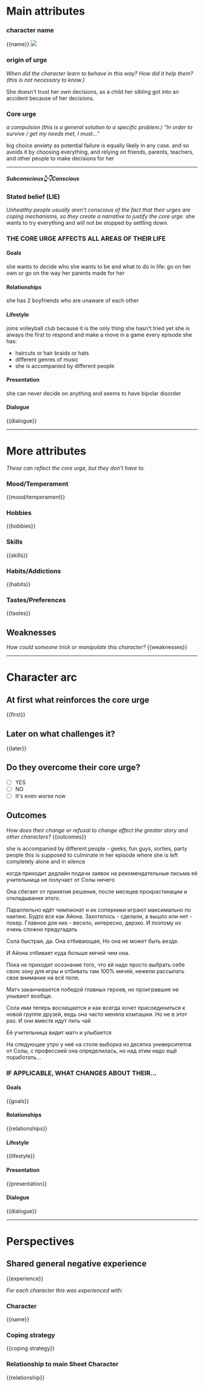 # Main attributes
### character name
{{name}}
![](https://lh7-us.googleusercontent.com/Oyby6IcOzNoK5gxTDxSg4sfEZpVnIacvKYRVmQCRi6f00y_3FXV9fKXQzDrVgZqHRJ3NAcd7tOe9caAH8tlLtt2qG0ccK81tHAOlT-XXM_-zsel1mIhL5PAy6Yhlq0kbZRzIBROrRe-wBXIpcmK4gBE)
### origin of urge
*When did the character learn to behave in this way? How did it help them? (this is not necessary to know.)*

She doesn't trust her own decisions, as a child her sibling got into an accident because of her decisions. 

### Core urge
*a compulsion (this is a general solution to a specific problem.)*
*"In order to survive / get my needs met, I must..."*

 big choice anxiety as potential failure is equally likely in any case. and so avoids it by choosing everything, and relying on friends, parents, teachers, and other people to make decisions for her

---
#### *Subconscious👆👇Conscious* 

### Stated belief (LIE)
*Unhealthy people usually aren’t conscious of the fact that their urges are coping mechanisms, so they create a narrative to justify the core urge.*
she wants to try everything and will not be stopped by settling down.


### **THE CORE URGE AFFECTS ALL AREAS OF THEIR LIFE**
#### Goals
she wants to decide who she wants to be and what to do in life: go on her own or go on the way her parents made for her
#### Relationships
she has 2 boyfriends who are unaware of each other
#### Lifestyle
joins volleyball club because it is the only thing she hasn't tried yet
she is always the first to respond and make a move in a game
every episode she has:
- haircuts or hair braids or hats
- different genres of music
- she is accompanied by different people
#### Presentation
she can never decide on anything and seems to have bipolar disorder
#### Dialogue
{{dialogue}}


---
# More attributes
*These can reflect the core urge, but they don’t have to.*
### Mood/Temperament
{{mood/temperament}}

### Hobbies
{{hobbies}}

### Skills
{{skills}}

### Habits/Addictions
{{habits}}

### Tastes/Preferences
{{tastes}}

## Weaknesses
*How could someone trick or manipulate this character?*
{{weaknesses}}

---
# Character arc
## At first what reinforces the core urge
{{first}}

## Later on what challenges it?
{{later}}
## Do they overcome their core urge?
- [ ] YES
- [ ] NO
- [ ] It's even worse now

## Outcomes
*How does their change or refusal to change affect the greater story and other characters?*
{{outcomes}}


she is accompanied by different people - geeks, fun guys, sorties, party people
this is supposed to culminate in her episode where she is left completely alone and in silence

когда приходит дедлайн подачи заявок на рекомендательные письма её учительница не получает от Солы ничего

Она сбегает от принятия решения, после месяцев прокрастинации и откладывания этого.

Параллельно идёт чемпионат и их соперники играют максимально по наитию. Будто все как Айона. Захотелось - сделали, а вышло или нет - похер. Главное для них - весело, интересно, дерзко. И поэтому их очень сложно предугадать

Сола быстрая, да. Она отбивающая, Но она не может быть везде.

И Айона отбивает куда больше мячей чем она.

Пока не приходит осознание того, что ей надо просто выбрать себе свою зону для игры и отбивать там 100% мячей, нежели рассыпать свое внимание на всё поле.

Матч заканчивается победой главных героев, но проигравшие не унывают вообще.

Сола ими теперь восхищается и как всегда хочет присоединиться к новой группе друзей, ведь она часто меняла компашки. Но не в этот раз. И они вместе идут пить чай

Её учительница видит матч и улыбается

На следующее утро у неё на столе выборка из десятка университетов от Солы, с профессией она определилась, но над этим надо ещё поработать...
### IF APPLICABLE, WHAT CHANGES ABOUT THEIR...
#### Goals
{{goals}}
#### Relationships
{{relationships}}
#### Lifestyle
{{lifestyle}}
#### Presentation
{{presentation}}
#### Dialogue
{{dialogue}}

---
# Perspectives
## Shared general negative experience
{{experience}}


*For each character this was experienced with:*
### Character
{{name}}

### Coping strategy
{{coping strategy}}

### Relationship to main Sheet Character
{{relationship}}



